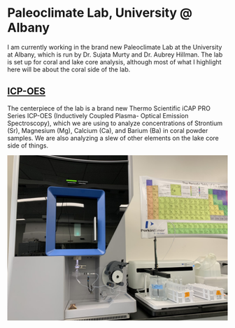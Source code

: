 # Paleoclimate Lab, University @ Albany

I am currently working in the brand new Paleoclimate Lab at the University at Albany, which is run by Dr. Sujata Murty and Dr. Aubrey Hillman. The lab is set up for coral and lake core analysis, although most of what I highlight here will be about the coral side of the lab.

## [ICP-OES](icpoes.md)
The centerpiece of the lab is a brand new Thermo Scientific iCAP PRO Series ICP-OES (Inductively Coupled Plasma- Optical Emission Spectroscopy), which we are using to analyze concentrations of Strontium (Sr), Magnesium (Mg), Calcium (Ca), and Barium (Ba) in coral powder samples. We are also analyzing a slew of other elements on the lake core side of things. 

  <img src="thumbnail_IMG-9482.jpg" width="800">
